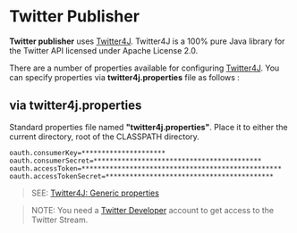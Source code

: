 
# Twitter  Publisher

**Twitter publisher** uses [Twitter4J](https://twitter4j.org/). Twitter4J is a 100% 
pure Java library for the Twitter API licensed under Apache License 2.0.


There are a number of properties available for configuring [Twitter4J](https://twitter4j.org/). You can specify properties via **twitter4j.properties** file as follows : 

## via twitter4j.properties
Standard properties file named **"twitter4j.properties"**. Place it to either the current directory, root of the CLASSPATH directory.

```
oauth.consumerKey=*********************
oauth.consumerSecret=******************************************
oauth.accessToken=**************************************************
oauth.accessTokenSecret=******************************************
```

> SEE: [Twitter4J: Generic properties](http://twitter4j.org/en/configuration.html)

> NOTE: You need a [Twitter Developer](https://developer.twitter.com/en) account to get access to the Twitter Stream.